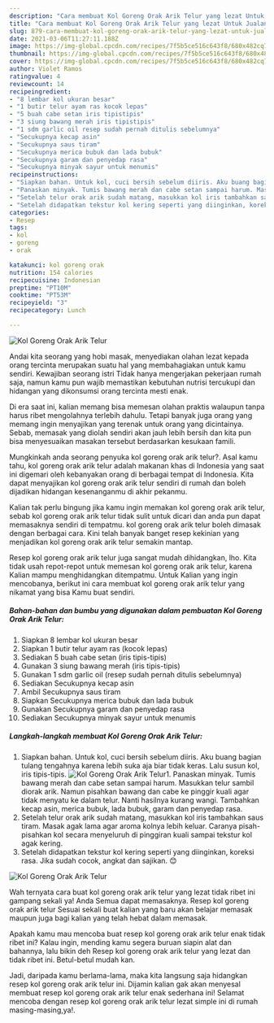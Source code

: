 ```yaml
---
description: "Cara membuat Kol Goreng Orak Arik Telur yang lezat Untuk Jualan"
title: "Cara membuat Kol Goreng Orak Arik Telur yang lezat Untuk Jualan"
slug: 879-cara-membuat-kol-goreng-orak-arik-telur-yang-lezat-untuk-jualan
date: 2021-03-06T11:27:11.188Z
image: https://img-global.cpcdn.com/recipes/7f5b5ce516c643f8/680x482cq70/kol-goreng-orak-arik-telur-foto-resep-utama.jpg
thumbnail: https://img-global.cpcdn.com/recipes/7f5b5ce516c643f8/680x482cq70/kol-goreng-orak-arik-telur-foto-resep-utama.jpg
cover: https://img-global.cpcdn.com/recipes/7f5b5ce516c643f8/680x482cq70/kol-goreng-orak-arik-telur-foto-resep-utama.jpg
author: Violet Ramos
ratingvalue: 4
reviewcount: 14
recipeingredient:
- "8 lembar kol ukuran besar"
- "1 butir telur ayam ras kocok lepas"
- "5 buah cabe setan iris tipistipis"
- "3 siung bawang merah iris tipistipis"
- "1 sdm garlic oil resep sudah pernah ditulis sebelumnya"
- "Secukupnya kecap asin"
- "Secukupnya saus tiram"
- "Secukupnya merica bubuk dan lada bubuk"
- "Secukupnya garam dan penyedap rasa"
- "Secukupnya minyak sayur untuk menumis"
recipeinstructions:
- "Siapkan bahan. Untuk kol, cuci bersih sebelum diiris. Aku buang bagian tulang tengahnya karena lebih suka aja biar tidak keras. Lalu susun kol, iris tipis-tipis."
- "Panaskan minyak. Tumis bawang merah dan cabe setan sampai harum. Masukkan telur sambil diorak arik. Namun pisahkan bawang dan cabe ke pinggir kuali agar tidak menyatu ke dalam telur. Nanti hasilnya kurang wangi. Tambahkan kecap asin, merica bubuk, lada bubuk, garam dan penyedap rasa."
- "Setelah telur orak arik sudah matang, masukkan kol iris tambahkan saus tiram. Masak agak lama agar aroma kolnya lebih keluar. Caranya pisah-pisahkan kol secara menyeluruh di pinggiran kuali sampai tekstur kol agak kering."
- "Setelah didapatkan tekstur kol kering seperti yang diinginkan, koreksi rasa. Jika sudah cocok, angkat dan sajikan. 😊"
categories:
- Resep
tags:
- kol
- goreng
- orak

katakunci: kol goreng orak 
nutrition: 154 calories
recipecuisine: Indonesian
preptime: "PT10M"
cooktime: "PT53M"
recipeyield: "3"
recipecategory: Lunch

---
```



![Kol Goreng Orak Arik Telur](https://img-global.cpcdn.com/recipes/7f5b5ce516c643f8/680x482cq70/kol-goreng-orak-arik-telur-foto-resep-utama.jpg)

Andai kita seorang yang hobi masak, menyediakan olahan lezat kepada orang tercinta merupakan suatu hal yang membahagiakan untuk kamu sendiri. Kewajiban seorang istri Tidak hanya mengerjakan pekerjaan rumah saja, namun kamu pun wajib memastikan kebutuhan nutrisi tercukupi dan hidangan yang dikonsumsi orang tercinta mesti enak.

Di era  saat ini, kalian memang bisa memesan olahan praktis walaupun tanpa harus ribet mengolahnya terlebih dahulu. Tetapi banyak juga orang yang memang ingin menyajikan yang terenak untuk orang yang dicintainya. Sebab, memasak yang diolah sendiri akan jauh lebih bersih dan kita pun bisa menyesuaikan masakan tersebut berdasarkan kesukaan famili. 



Mungkinkah anda seorang penyuka kol goreng orak arik telur?. Asal kamu tahu, kol goreng orak arik telur adalah makanan khas di Indonesia yang saat ini digemari oleh kebanyakan orang di berbagai tempat di Indonesia. Kita dapat menyajikan kol goreng orak arik telur sendiri di rumah dan boleh dijadikan hidangan kesenanganmu di akhir pekanmu.

Kalian tak perlu bingung jika kamu ingin memakan kol goreng orak arik telur, sebab kol goreng orak arik telur tidak sulit untuk dicari dan anda pun dapat memasaknya sendiri di tempatmu. kol goreng orak arik telur boleh dimasak dengan berbagai cara. Kini telah banyak banget resep kekinian yang menjadikan kol goreng orak arik telur semakin mantap.

Resep kol goreng orak arik telur juga sangat mudah dihidangkan, lho. Kita tidak usah repot-repot untuk memesan kol goreng orak arik telur, karena Kalian mampu menghidangkan ditempatmu. Untuk Kalian yang ingin mencobanya, berikut ini cara membuat kol goreng orak arik telur yang nikamat yang bisa Kamu buat sendiri.

<!--inarticleads1-->

##### Bahan-bahan dan bumbu yang digunakan dalam pembuatan Kol Goreng Orak Arik Telur:

1. Siapkan 8 lembar kol ukuran besar
1. Siapkan 1 butir telur ayam ras (kocok lepas)
1. Sediakan 5 buah cabe setan (iris tipis-tipis)
1. Gunakan 3 siung bawang merah (iris tipis-tipis)
1. Gunakan 1 sdm garlic oil (resep sudah pernah ditulis sebelumnya)
1. Sediakan Secukupnya kecap asin
1. Ambil Secukupnya saus tiram
1. Siapkan Secukupnya merica bubuk dan lada bubuk
1. Gunakan Secukupnya garam dan penyedap rasa
1. Sediakan Secukupnya minyak sayur untuk menumis




<!--inarticleads2-->

##### Langkah-langkah membuat Kol Goreng Orak Arik Telur:

1. Siapkan bahan. Untuk kol, cuci bersih sebelum diiris. Aku buang bagian tulang tengahnya karena lebih suka aja biar tidak keras. Lalu susun kol, iris tipis-tipis.
<img src="https://img-global.cpcdn.com/steps/04405a1c0997099e/160x128cq70/kol-goreng-orak-arik-telur-langkah-memasak-1-foto.jpg" alt="Kol Goreng Orak Arik Telur">1. Panaskan minyak. Tumis bawang merah dan cabe setan sampai harum. Masukkan telur sambil diorak arik. Namun pisahkan bawang dan cabe ke pinggir kuali agar tidak menyatu ke dalam telur. Nanti hasilnya kurang wangi. Tambahkan kecap asin, merica bubuk, lada bubuk, garam dan penyedap rasa.
1. Setelah telur orak arik sudah matang, masukkan kol iris tambahkan saus tiram. Masak agak lama agar aroma kolnya lebih keluar. Caranya pisah-pisahkan kol secara menyeluruh di pinggiran kuali sampai tekstur kol agak kering.
1. Setelah didapatkan tekstur kol kering seperti yang diinginkan, koreksi rasa. Jika sudah cocok, angkat dan sajikan. 😊
<img src="//assets-global.cpcdn.com/assets/icons/button_play-2c75c40dde080a61004c1f40b05d8f140eaff45d7e9e6481dc71c63d2e7c4909.png" alt="Kol Goreng Orak Arik Telur">



Wah ternyata cara buat kol goreng orak arik telur yang lezat tidak ribet ini gampang sekali ya! Anda Semua dapat memasaknya. Resep kol goreng orak arik telur Sesuai sekali buat kalian yang baru akan belajar memasak maupun juga bagi kalian yang telah hebat dalam memasak.

Apakah kamu mau mencoba buat resep kol goreng orak arik telur enak tidak ribet ini? Kalau ingin, mending kamu segera buruan siapin alat dan bahannya, lalu bikin deh Resep kol goreng orak arik telur yang lezat dan tidak ribet ini. Betul-betul mudah kan. 

Jadi, daripada kamu berlama-lama, maka kita langsung saja hidangkan resep kol goreng orak arik telur ini. Dijamin kalian gak akan menyesal membuat resep kol goreng orak arik telur enak sederhana ini! Selamat mencoba dengan resep kol goreng orak arik telur lezat simple ini di rumah masing-masing,ya!.

